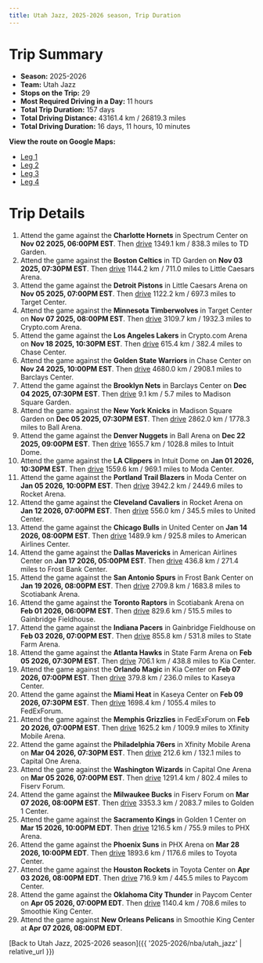 ```yaml
---
title: Utah Jazz, 2025-2026 season, Trip Duration
---
```


# Trip Summary
- **Season:** 2025-2026
- **Team:** Utah Jazz
- **Stops on the Trip:** 29
- **Most Required Driving in a Day:** 11 hours
- **Total Trip Duration:** 157 days
- **Total Driving Distance:** 43161.4 km / 26819.3 miles
- **Total Driving Duration:** 16 days, 11 hours, 10 minutes

**View the route on Google Maps:**
- [Leg 1](https://www.google.com/maps/dir/Spectrum+Center+Charlotte+NC/TD+Garden+Boston+MA/Little+Caesars+Arena+Detroit+MI/Target+Center+Minneapolis+MN/Crypto.com+Arena+Los+Angeles+CA/Chase+Center+San+Francisco+CA/Barclays+Center+Brooklyn+NY/Madison+Square+Garden+New+York+NY/Ball+Arena+Denver+CO/Intuit+Dome+Inglewood+CA)
- [Leg 2](https://www.google.com/maps/dir/Intuit+Dome+Inglewood+CA/Moda+Center+Portland+OR/Rocket+Arena+Cleveland+OH/United+Center+Chicago+IL/American+Airlines+Center+Dallas+TX/Frost+Bank+Center+San+Antonio+TX/Scotiabank+Arena+Toronto+ON/Gainbridge+Fieldhouse+Indianapolis+IN/State+Farm+Arena+Atlanta+GA/Kia+Center+Orlando+FL)
- [Leg 3](https://www.google.com/maps/dir/Kia+Center+Orlando+FL/Kaseya+Center+Miami+FL/FedExForum+Memphis+TN/Xfinity+Mobile+Arena+Philadelphia+PA/Capital+One+Arena+Washington+DC/Fiserv+Forum+Milwaukee+WI/Golden+1+Center+Sacramento+CA/PHX+Arena+Phoenix+AZ/Toyota+Center+Houston+TX/Paycom+Center+Oklahoma+City+OK)
- [Leg 4](https://www.google.com/maps/dir/Paycom+Center+Oklahoma+City+OK/Smoothie+King+Center+New+Orleans+LA)

# Trip Details
1. Attend the game against the **Charlotte Hornets** in Spectrum Center on **Nov 02 2025, 06:00PM EST**. Then [drive](https://www.google.com/maps/dir/Spectrum+Center+Charlotte+NC/TD+Garden+Boston+MA) 1349.1 km / 838.3 miles to TD Garden.
2. Attend the game against the **Boston Celtics** in TD Garden on **Nov 03 2025, 07:30PM EST**. Then [drive](https://www.google.com/maps/dir/TD+Garden+Boston+MA/Little+Caesars+Arena+Detroit+MI) 1144.2 km / 711.0 miles to Little Caesars Arena.
3. Attend the game against the **Detroit Pistons** in Little Caesars Arena on **Nov 05 2025, 07:00PM EST**. Then [drive](https://www.google.com/maps/dir/Little+Caesars+Arena+Detroit+MI/Target+Center+Minneapolis+MN) 1122.2 km / 697.3 miles to Target Center.
4. Attend the game against the **Minnesota Timberwolves** in Target Center on **Nov 07 2025, 08:00PM EST**. Then [drive](https://www.google.com/maps/dir/Target+Center+Minneapolis+MN/Crypto.com+Arena+Los+Angeles+CA) 3109.7 km / 1932.3 miles to Crypto.com Arena.
5. Attend the game against the **Los Angeles Lakers** in Crypto.com Arena on **Nov 18 2025, 10:30PM EST**. Then [drive](https://www.google.com/maps/dir/Crypto.com+Arena+Los+Angeles+CA/Chase+Center+San+Francisco+CA) 615.4 km / 382.4 miles to Chase Center.
6. Attend the game against the **Golden State Warriors** in Chase Center on **Nov 24 2025, 10:00PM EST**. Then [drive](https://www.google.com/maps/dir/Chase+Center+San+Francisco+CA/Barclays+Center+Brooklyn+NY) 4680.0 km / 2908.1 miles to Barclays Center.
7. Attend the game against the **Brooklyn Nets** in Barclays Center on **Dec 04 2025, 07:30PM EST**. Then [drive](https://www.google.com/maps/dir/Barclays+Center+Brooklyn+NY/Madison+Square+Garden+New+York+NY) 9.1 km / 5.7 miles to Madison Square Garden.
8. Attend the game against the **New York Knicks** in Madison Square Garden on **Dec 05 2025, 07:30PM EST**. Then [drive](https://www.google.com/maps/dir/Madison+Square+Garden+New+York+NY/Ball+Arena+Denver+CO) 2862.0 km / 1778.3 miles to Ball Arena.
9. Attend the game against the **Denver Nuggets** in Ball Arena on **Dec 22 2025, 09:00PM EST**. Then [drive](https://www.google.com/maps/dir/Ball+Arena+Denver+CO/Intuit+Dome+Inglewood+CA) 1655.7 km / 1028.8 miles to Intuit Dome.
10. Attend the game against the **LA Clippers** in Intuit Dome on **Jan 01 2026, 10:30PM EST**. Then [drive](https://www.google.com/maps/dir/Intuit+Dome+Inglewood+CA/Moda+Center+Portland+OR) 1559.6 km / 969.1 miles to Moda Center.
11. Attend the game against the **Portland Trail Blazers** in Moda Center on **Jan 05 2026, 10:00PM EST**. Then [drive](https://www.google.com/maps/dir/Moda+Center+Portland+OR/Rocket+Arena+Cleveland+OH) 3942.2 km / 2449.6 miles to Rocket Arena.
12. Attend the game against the **Cleveland Cavaliers** in Rocket Arena on **Jan 12 2026, 07:00PM EST**. Then [drive](https://www.google.com/maps/dir/Rocket+Arena+Cleveland+OH/United+Center+Chicago+IL) 556.0 km / 345.5 miles to United Center.
13. Attend the game against the **Chicago Bulls** in United Center on **Jan 14 2026, 08:00PM EST**. Then [drive](https://www.google.com/maps/dir/United+Center+Chicago+IL/American+Airlines+Center+Dallas+TX) 1489.9 km / 925.8 miles to American Airlines Center.
14. Attend the game against the **Dallas Mavericks** in American Airlines Center on **Jan 17 2026, 05:00PM EST**. Then [drive](https://www.google.com/maps/dir/American+Airlines+Center+Dallas+TX/Frost+Bank+Center+San+Antonio+TX) 436.8 km / 271.4 miles to Frost Bank Center.
15. Attend the game against the **San Antonio Spurs** in Frost Bank Center on **Jan 19 2026, 08:00PM EST**. Then [drive](https://www.google.com/maps/dir/Frost+Bank+Center+San+Antonio+TX/Scotiabank+Arena+Toronto+ON) 2709.8 km / 1683.8 miles to Scotiabank Arena.
16. Attend the game against the **Toronto Raptors** in Scotiabank Arena on **Feb 01 2026, 06:00PM EST**. Then [drive](https://www.google.com/maps/dir/Scotiabank+Arena+Toronto+ON/Gainbridge+Fieldhouse+Indianapolis+IN) 829.6 km / 515.5 miles to Gainbridge Fieldhouse.
17. Attend the game against the **Indiana Pacers** in Gainbridge Fieldhouse on **Feb 03 2026, 07:00PM EST**. Then [drive](https://www.google.com/maps/dir/Gainbridge+Fieldhouse+Indianapolis+IN/State+Farm+Arena+Atlanta+GA) 855.8 km / 531.8 miles to State Farm Arena.
18. Attend the game against the **Atlanta Hawks** in State Farm Arena on **Feb 05 2026, 07:30PM EST**. Then [drive](https://www.google.com/maps/dir/State+Farm+Arena+Atlanta+GA/Kia+Center+Orlando+FL) 706.1 km / 438.8 miles to Kia Center.
19. Attend the game against the **Orlando Magic** in Kia Center on **Feb 07 2026, 07:00PM EST**. Then [drive](https://www.google.com/maps/dir/Kia+Center+Orlando+FL/Kaseya+Center+Miami+FL) 379.8 km / 236.0 miles to Kaseya Center.
20. Attend the game against the **Miami Heat** in Kaseya Center on **Feb 09 2026, 07:30PM EST**. Then [drive](https://www.google.com/maps/dir/Kaseya+Center+Miami+FL/FedExForum+Memphis+TN) 1698.4 km / 1055.4 miles to FedExForum.
21. Attend the game against the **Memphis Grizzlies** in FedExForum on **Feb 20 2026, 07:00PM EST**. Then [drive](https://www.google.com/maps/dir/FedExForum+Memphis+TN/Xfinity+Mobile+Arena+Philadelphia+PA) 1625.2 km / 1009.9 miles to Xfinity Mobile Arena.
22. Attend the game against the **Philadelphia 76ers** in Xfinity Mobile Arena on **Mar 04 2026, 07:30PM EST**. Then [drive](https://www.google.com/maps/dir/Xfinity+Mobile+Arena+Philadelphia+PA/Capital+One+Arena+Washington+DC) 212.6 km / 132.1 miles to Capital One Arena.
23. Attend the game against the **Washington Wizards** in Capital One Arena on **Mar 05 2026, 07:00PM EST**. Then [drive](https://www.google.com/maps/dir/Capital+One+Arena+Washington+DC/Fiserv+Forum+Milwaukee+WI) 1291.4 km / 802.4 miles to Fiserv Forum.
24. Attend the game against the **Milwaukee Bucks** in Fiserv Forum on **Mar 07 2026, 08:00PM EST**. Then [drive](https://www.google.com/maps/dir/Fiserv+Forum+Milwaukee+WI/Golden+1+Center+Sacramento+CA) 3353.3 km / 2083.7 miles to Golden 1 Center.
25. Attend the game against the **Sacramento Kings** in Golden 1 Center on **Mar 15 2026, 10:00PM EDT**. Then [drive](https://www.google.com/maps/dir/Golden+1+Center+Sacramento+CA/PHX+Arena+Phoenix+AZ) 1216.5 km / 755.9 miles to PHX Arena.
26. Attend the game against the **Phoenix Suns** in PHX Arena on **Mar 28 2026, 10:00PM EDT**. Then [drive](https://www.google.com/maps/dir/PHX+Arena+Phoenix+AZ/Toyota+Center+Houston+TX) 1893.6 km / 1176.6 miles to Toyota Center.
27. Attend the game against the **Houston Rockets** in Toyota Center on **Apr 03 2026, 08:00PM EDT**. Then [drive](https://www.google.com/maps/dir/Toyota+Center+Houston+TX/Paycom+Center+Oklahoma+City+OK) 716.9 km / 445.5 miles to Paycom Center.
28. Attend the game against the **Oklahoma City Thunder** in Paycom Center on **Apr 05 2026, 07:00PM EDT**. Then [drive](https://www.google.com/maps/dir/Paycom+Center+Oklahoma+City+OK/Smoothie+King+Center+New+Orleans+LA) 1140.4 km / 708.6 miles to Smoothie King Center.
29. Attend the game against **New Orleans Pelicans** in Smoothie King Center at **Apr 07 2026, 08:00PM EDT**.

[Back to Utah Jazz, 2025-2026 season]({{ '2025-2026/nba/utah_jazz' | relative_url }})
